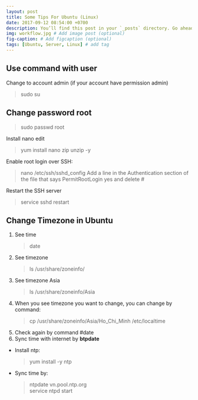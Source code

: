 ```yaml
---
layout: post
title: Some Tips For Ubuntu (Linux)
date: 2017-09-12 08:54:00 +0700
description: You’ll find this post in your `_posts` directory. Go ahead and edit it and re-build the site to see your changes. # Add post description (optional)
img: workflow.jpg # Add image post (optional)
fig-caption: # Add figcaption (optional)
tags: [Ubuntu, Server, Linux] # add tag
---
```

## Use command with user 
Change to account admin (if your account have permission admin)
>sudo su

## Change password root
>sudo passwd root

Install nano edit
>yum install nano zip unzip -y

Enable root login over SSH:
>nano /etc/ssh/sshd_config
Add a line in the Authentication section of the file that says PermitRootLogin yes and delete #

Restart the SSH server
>service sshd restart

## Change Timezone in Ubuntu

1. See time        
    >date
2. See timezone
    >ls /usr/share/zoneinfo/
3. See timezone Asia
    >ls /usr/share/zoneinfo/Asia
4. When you see timezone you want to change, you can change by command: 
    >cp /usr/share/zoneinfo/Asia/Ho_Chi_Minh  /etc/localtime
5. Check again by command #date
6. Sync time with internet by <strong>btpdate</strong>
 - Install ntp:
    >yum install -y ntp
 - Sync time by:
    >ntpdate vn.pool.ntp.org   
    >service ntpd start 
